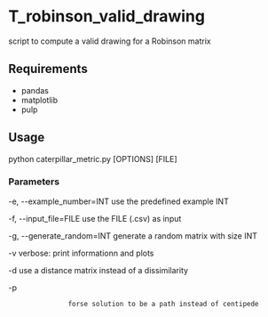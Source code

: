# T_robinson_valid_drawing

script to compute a valid drawing for a Robinson matrix

## Requirements
- pandas
- matplotlib
- pulp

## Usage

python caterpillar_metric.py  [OPTIONS] [FILE]

### Parameters 
-e, --example_number=INT
                   use the predefined example INT

-f, --input_file=FILE
                   use the FILE (.csv) as input

-g, --generate_random=INT
                   generate a random matrix with size INT

-v
                   verbose: print informationn and plots

-d
                   use a distance matrix instead of a dissimilarity

-p
                    
                   forse solution to be a path instead of centipede

